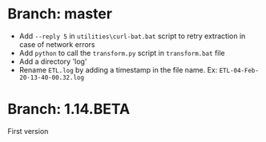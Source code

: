 # Branch: master
 - Add ```--reply 5``` in ```utilities\curl-bat.bat``` script to retry extraction in case of network errors
 - Add ```python```  to call the ```transform.py``` script in ```transform.bat``` file
 - Add a directory 'log'
 - Rename ```ETL.log``` by adding a timestamp in the file name. Ex: ```ETL-04-Feb-20-13-40-00.32.log```

# Branch: 1.14.BETA
First version